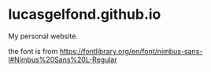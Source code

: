 # lucasgelfond.github.io
My personal website.

the font is from https://fontlibrary.org/en/font/nimbus-sans-l#Nimbus%20Sans%20L-Regular
